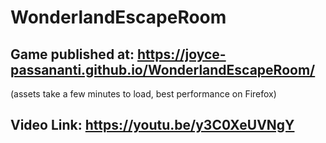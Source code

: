 # WonderlandEscapeRoom

## Game published at: https://joyce-passananti.github.io/WonderlandEscapeRoom/

(assets take a few minutes to load, best performance on Firefox)


## Video Link: https://youtu.be/y3C0XeUVNgY 